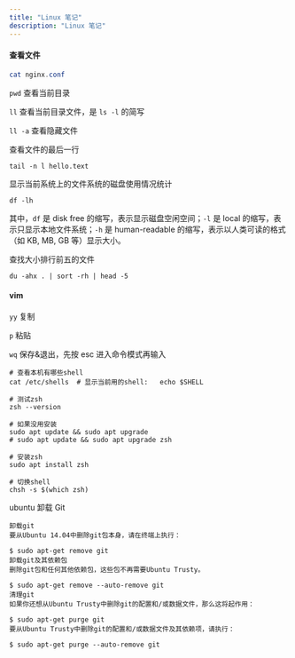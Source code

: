 ```yaml
---
title: "Linux 笔记"
description: "Linux 笔记"
---
```


#### 查看文件

```powershell
cat nginx.conf
```

`pwd` 查看当前目录

`ll` 查看当前目录文件，是 `ls -l` 的简写

`ll -a` 查看隐藏文件

查看文件的最后一行

```
tail -n l hello.text
```

显示当前系统上的文件系统的磁盘使用情况统计

```
df -lh
```

其中，`df` 是 disk free 的缩写，表示显示磁盘空闲空间；`-l` 是 local 的缩写，表示只显示本地文件系统；`-h` 是 human-readable 的缩写，表示以人类可读的格式（如 KB, MB, GB 等）显示大小。

查找大小排行前五的文件

```
du -ahx . | sort -rh | head -5
```



#### vim

`yy` 复制

`p` 粘贴

`wq` 保存&退出，先按 esc 进入命令模式再输入





```
# 查看本机有哪些shell
cat /etc/shells  # 显示当前用的shell:   echo $SHELL

# 测试zsh
zsh --version

# 如果没用安装
sudo apt update && sudo apt upgrade
# sudo apt update && sudo apt upgrade zsh

# 安装zsh
sudo apt install zsh

# 切换shell
chsh -s $(which zsh)

```

ubuntu 卸载 Git

```
卸载git
要从Ubuntu 14.04中删除git包本身，请在终端上执行：

$ sudo apt-get remove git
卸载git及其依赖包
删除git包和任何其他依赖包，这些包不再需要Ubuntu Trusty。

$ sudo apt-get remove --auto-remove git
清理git
如果你还想从Ubuntu Trusty中删除git的配置和/或数据文件，那么这将起作用：

$ sudo apt-get purge git
要从Ubuntu Trusty中删除git的配置和/或数据文件及其依赖项，请执行：

$ sudo apt-get purge --auto-remove git
```


